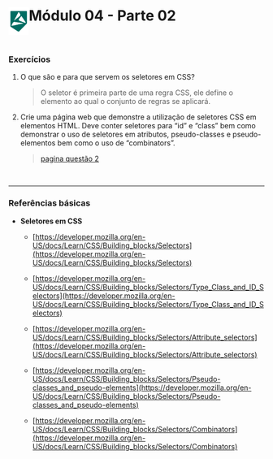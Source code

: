 <div display="flex">
    <img src="../assets/imgs/alpha-logo.png" width="40px" align="left"/>
    <h1>Módulo 04 - Parte 02</h1>
</div>

&nbsp;

### Exercícios

1. O que são e para que servem os seletores em CSS?
    > O seletor é primeira parte de uma regra CSS, ele define o elemento ao qual o conjunto de regras se aplicará.

1. Crie uma página web que demonstre a utilização de seletores CSS em elementos HTML. Deve conter seletores para “id” e “class” bem como demonstrar o uso de seletores em atributos, pseudo-classes e pseudo-elementos bem como o uso de “combinators”.

    > [pagina questão 2](https://luhbarbalho.github.io/ProgramandoAlphaEdTech/MODULO-04/PARTE-02/index.html)

&nbsp;

---

### Referências básicas

- **Seletores em CSS**

  - [https://developer.mozilla.org/en-US/docs/Learn/CSS/Building_blocks/Selectors](https://developer.mozilla.org/en-US/docs/Learn/CSS/Building_blocks/Selectors)
  
  - [https://developer.mozilla.org/en-US/docs/Learn/CSS/Building_blocks/Selectors/Type_Class_and_ID_Selectors](https://developer.mozilla.org/en-US/docs/Learn/CSS/Building_blocks/Selectors/Type_Class_and_ID_Selectors)
  
  - [https://developer.mozilla.org/en-US/docs/Learn/CSS/Building_blocks/Selectors/Attribute_selectors](https://developer.mozilla.org/en-US/docs/Learn/CSS/Building_blocks/Selectors/Attribute_selectors)
  
  - [https://developer.mozilla.org/en-US/docs/Learn/CSS/Building_blocks/Selectors/Pseudo-classes_and_pseudo-elements](https://developer.mozilla.org/en-US/docs/Learn/CSS/Building_blocks/Selectors/Pseudo-classes_and_pseudo-elements)
  
  - [https://developer.mozilla.org/en-US/docs/Learn/CSS/Building_blocks/Selectors/Combinators](https://developer.mozilla.org/en-US/docs/Learn/CSS/Building_blocks/Selectors/Combinators)
  